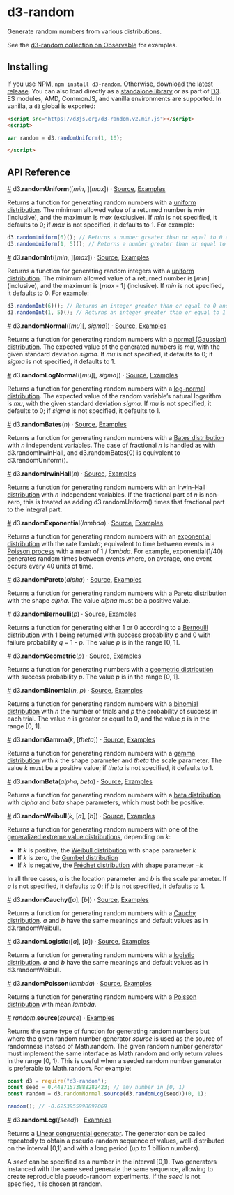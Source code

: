 # d3-random

Generate random numbers from various distributions.

See the [d3-random collection on Observable](https://observablehq.com/collection/@d3/d3-random) for examples.

## Installing

If you use NPM, `npm install d3-random`. Otherwise, download the [latest release](https://github.com/d3/d3-random/releases/latest). You can also load directly as a [standalone library](https://d3js.org/d3-random.v2.min.js) or as part of [D3](https://github.com/d3/d3). ES modules, AMD, CommonJS, and vanilla environments are supported. In vanilla, a `d3` global is exported:

```html
<script src="https://d3js.org/d3-random.v2.min.js"></script>
<script>

var random = d3.randomUniform(1, 10);

</script>
```

## API Reference

<a name="randomUniform" href="#randomUniform">#</a> d3.<b>randomUniform</b>([<i>min</i>, ][<i>max</i>]) · [Source](https://github.com/d3/d3-random/blob/master/src/uniform.js), [Examples](https://observablehq.com/@d3/d3-random#uniform)

Returns a function for generating random numbers with a [uniform distribution](https://en.wikipedia.org/wiki/Uniform_distribution_\(continuous\)). The minimum allowed value of a returned number is *min* (inclusive), and the maximum is *max* (exclusive). If *min* is not specified, it defaults to 0; if *max* is not specified, it defaults to 1. For example:

```js
d3.randomUniform(6)(); // Returns a number greater than or equal to 0 and less than 6.
d3.randomUniform(1, 5)(); // Returns a number greater than or equal to 1 and less than 5.
```

<a name="randomInt" href="#randomInt">#</a> d3.<b>randomInt</b>([<i>min</i>, ][<i>max</i>]) · [Source](https://github.com/d3/d3-random/blob/master/src/int.js), [Examples](https://observablehq.com/@d3/d3-random#int)

Returns a function for generating random integers with a [uniform distribution](https://en.wikipedia.org/wiki/Uniform_distribution_\(continuous\)). The minimum allowed value of a returned number is ⌊*min*⌋ (inclusive), and the maximum is ⌊*max* - 1⌋ (inclusive). If *min* is not specified, it defaults to 0. For example:

```js
d3.randomInt(6)(); // Returns an integer greater than or equal to 0 and less than 6.
d3.randomInt(1, 5)(); // Returns an integer greater than or equal to 1 and less than 5.
```

<a name="randomNormal" href="#randomNormal">#</a> d3.<b>randomNormal</b>([<i>mu</i>][, <i>sigma</i>]) · [Source](https://github.com/d3/d3-random/blob/master/src/normal.js), [Examples](https://observablehq.com/@d3/d3-random#normal)

Returns a function for generating random numbers with a [normal (Gaussian) distribution](https://en.wikipedia.org/wiki/Normal_distribution). The expected value of the generated numbers is *mu*, with the given standard deviation *sigma*. If *mu* is not specified, it defaults to 0; if *sigma* is not specified, it defaults to 1.

<a name="randomLogNormal" href="#randomLogNormal">#</a> d3.<b>randomLogNormal</b>([<i>mu</i>][, <i>sigma</i>]) · [Source](https://github.com/d3/d3-random/blob/master/src/logNormal.js), [Examples](https://observablehq.com/@d3/d3-random#logNormal)

Returns a function for generating random numbers with a [log-normal distribution](https://en.wikipedia.org/wiki/Log-normal_distribution). The expected value of the random variable’s natural logarithm is *mu*, with the given standard deviation *sigma*. If *mu* is not specified, it defaults to 0; if *sigma* is not specified, it defaults to 1.

<a name="randomBates" href="#randomBates">#</a> d3.<b>randomBates</b>(<i>n</i>) · [Source](https://github.com/d3/d3-random/blob/master/src/bates.js), [Examples](https://observablehq.com/@d3/d3-random#bates)

Returns a function for generating random numbers with a [Bates distribution](https://en.wikipedia.org/wiki/Bates_distribution) with *n* independent variables. The case of fractional *n* is handled as with d3.randomIrwinHall, and d3.randomBates(0) is equivalent to d3.randomUniform().

<a name="randomIrwinHall" href="#randomIrwinHall">#</a> d3.<b>randomIrwinHall</b>(<i>n</i>) · [Source](https://github.com/d3/d3-random/blob/master/src/irwinHall.js), [Examples](https://observablehq.com/@d3/d3-random#irwinHall)

Returns a function for generating random numbers with an [Irwin–Hall distribution](https://en.wikipedia.org/wiki/Irwin–Hall_distribution) with *n* independent variables. If the fractional part of *n* is non-zero, this is treated as adding d3.randomUniform() times that fractional part to the integral part.

<a name="randomExponential" href="#randomExponential">#</a> d3.<b>randomExponential</b>(<i>lambda</i>) · [Source](https://github.com/d3/d3-random/blob/master/src/exponential.js), [Examples](https://observablehq.com/@d3/d3-random#exponential)

Returns a function for generating random numbers with an [exponential distribution](https://en.wikipedia.org/wiki/Exponential_distribution) with the rate *lambda*; equivalent to time between events in a [Poisson process](https://en.wikipedia.org/wiki/Poisson_point_process) with a mean of 1 / *lambda*. For example, exponential(1/40) generates random times between events where, on average, one event occurs every 40 units of time.

<a name="randomPareto" href="#randomPareto">#</a> d3.<b>randomPareto</b>(<i>alpha</i>) · [Source](https://github.com/d3/d3-random/blob/master/src/pareto.js), [Examples](https://observablehq.com/@d3/d3-random#pareto)

Returns a function for generating random numbers with a [Pareto distribution](https://en.wikipedia.org/wiki/Pareto_distribution) with the shape *alpha*. The value *alpha* must be a positive value.

<a name="randomBernoulli" href="#randomBernoulli">#</a> d3.<b>randomBernoulli</b>(<i>p</i>) · [Source](https://github.com/d3/d3-random/blob/master/src/bernoulli.js), [Examples](https://observablehq.com/@d3/d3-random#bernoulli)

Returns a function for generating either 1 or 0 according to a [Bernoulli distribution](https://en.wikipedia.org/wiki/Binomial_distribution) with 1 being returned with success probability *p* and 0 with failure probability *q* = 1 - *p*. The value *p* is in the range [0, 1].

<a name="randomGeometric" href="#randomGeometric">#</a> d3.<b>randomGeometric</b>(<i>p</i>) · [Source](https://github.com/d3/d3-random/blob/master/src/geometric.js), [Examples](https://observablehq.com/@d3/d3-random#geometric)

Returns a function for generating numbers with a [geometric distribution](https://en.wikipedia.org/wiki/Geometric_distribution) with success probability *p*. The value *p* is in the range [0, 1].

<a name="randomBinomial" href="#randomBinomial">#</a> d3.<b>randomBinomial</b>(<i>n</i>, <i>p</i>) · [Source](https://github.com/d3/d3-random/blob/master/src/binomial.js), [Examples](https://observablehq.com/@d3/d3-random#binomial)

Returns a function for generating random numbers with a [binomial distribution](https://en.wikipedia.org/wiki/Binomial_distribution) with *n* the number of trials and *p* the probability of success in each trial. The value *n* is greater or equal to 0, and the value *p* is in the range [0, 1].

<a name="randomGamma" href="#randomGamma">#</a> d3.<b>randomGamma</b>(<i>k</i>, [<i>theta</i>]) · [Source](https://github.com/d3/d3-random/blob/master/src/gamma.js), [Examples](https://observablehq.com/@parcly-taxel/the-gamma-and-beta-distributions)

Returns a function for generating random numbers with a [gamma distribution](https://en.wikipedia.org/wiki/Gamma_distribution) with *k* the shape parameter and *theta* the scale parameter. The value *k* must be a positive value; if *theta* is not specified, it defaults to 1.

<a name="randomBeta" href="#randomBeta">#</a> d3.<b>randomBeta</b>(<i>alpha</i>, <i>beta</i>) · [Source](https://github.com/d3/d3-random/blob/master/src/beta.js), [Examples](https://observablehq.com/@parcly-taxel/the-gamma-and-beta-distributions)

Returns a function for generating random numbers with a [beta distribution](https://en.wikipedia.org/wiki/Beta_distribution) with *alpha* and *beta* shape parameters, which must both be positive.

<a name="randomWeibull" href="#randomWeibull">#</a> d3.<b>randomWeibull</b>(<i>k</i>, [<i>a</i>], [<i>b</i>]) · [Source](https://github.com/d3/d3-random/blob/master/src/weibull.js), [Examples](https://observablehq.com/@parcly-taxel/frechet-gumbel-weibull)

Returns a function for generating random numbers with one of the [generalized extreme value distributions](https://en.wikipedia.org/wiki/Generalized_extreme_value_distribution), depending on *k*:

* If *k* is positive, the [Weibull distribution](https://en.wikipedia.org/wiki/Weibull_distribution) with shape parameter *k*
* If *k* is zero, the [Gumbel distribution](https://en.wikipedia.org/wiki/Gumbel_distribution)
* If *k* is negative, the [Fréchet distribution](https://en.wikipedia.org/wiki/Fréchet_distribution) with shape parameter −*k*

In all three cases, *a* is the location parameter and *b* is the scale parameter. If *a* is not specified, it defaults to 0; if *b* is not specified, it defaults to 1.

<a name="randomCauchy" href="#randomCauchy">#</a> d3.<b>randomCauchy</b>([<i>a</i>], [<i>b</i>]) · [Source](https://github.com/d3/d3-random/blob/master/src/cauchy.js), [Examples](https://observablehq.com/@parcly-taxel/cauchy-and-logistic-distributions)

Returns a function for generating random numbers with a [Cauchy distribution](https://en.wikipedia.org/wiki/Cauchy_distribution). *a* and *b* have the same meanings and default values as in d3.randomWeibull.

<a name="randomLogistic" href="#randomLogistic">#</a> d3.<b>randomLogistic</b>([<i>a</i>], [<i>b</i>]) · [Source](https://github.com/d3/d3-random/blob/master/src/logistic.js), [Examples](https://observablehq.com/@parcly-taxel/cauchy-and-logistic-distributions)

Returns a function for generating random numbers with a [logistic distribution](https://en.wikipedia.org/wiki/Logistic_distribution). *a* and *b* have the same meanings and default values as in d3.randomWeibull.

<a name="randomPoisson" href="#randomPoisson">#</a> d3.<b>randomPoisson</b>(<i>lambda</i>) · [Source](https://github.com/d3/d3-random/blob/master/src/poisson.js), [Examples](https://observablehq.com/@parcly-taxel/the-poisson-distribution)

Returns a function for generating random numbers with a [Poisson distribution](https://en.wikipedia.org/wiki/Poisson_distribution) with mean *lambda*.

<a name="random_source" href="#random_source">#</a> <i>random</i>.<b>source</b>(<i>source</i>) · [Examples](https://observablehq.com/@d3/random-source)

Returns the same type of function for generating random numbers but where the given random number generator *source* is used as the source of randomness instead of Math.random. The given random number generator must implement the same interface as Math.random and only return values in the range [0, 1). This is useful when a seeded random number generator is preferable to Math.random. For example:

```js
const d3 = require("d3-random");
const seed = 0.44871573888282423; // any number in [0, 1)
const random = d3.randomNormal.source(d3.randomLcg(seed))(0, 1);

random(); // -0.6253955998897069
```

<a name="randomLcg" href="#randomLcg">#</a> d3.<b>randomLcg</b>(<i>[seed]</i>) · [Examples](https://observablehq.com/@fil/linear-congruential-generator)

Returns a [Linear congruential generator](https://en.wikipedia.org/wiki/Linear_congruential_generator). The generator can be called repeatedly to obtain a pseudo-random sequence of values, well-distributed on the interval [0,1) and with a long period (up to 1 billion numbers).

A *seed* can be specified as a number in the interval [0,1). Two generators instanced with the same seed generate the same sequence, allowing to create reproducible pseudo-random experiments. If the *seed* is not specified, it is chosen at random.
